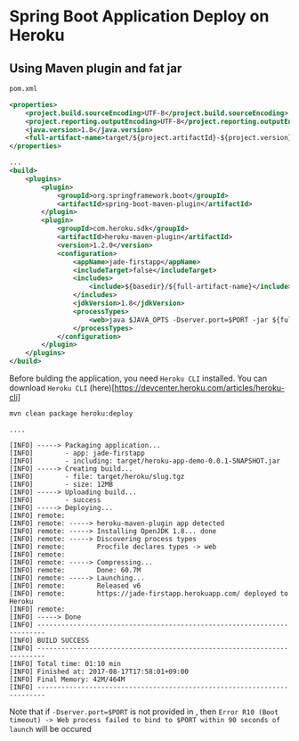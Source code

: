 # Spring Boot Application Deploy on Heroku
## Using Maven plugin and fat jar

```xml
pom.xml

<properties>
	<project.build.sourceEncoding>UTF-8</project.build.sourceEncoding>
	<project.reporting.outputEncoding>UTF-8</project.reporting.outputEncoding>
	<java.version>1.8</java.version>
	<full-artifact-name>target/${project.artifactId}-${project.version}.jar</full-artifact-name>
</properties>

...
<build>
	<plugins>
		<plugin>
			<groupId>org.springframework.boot</groupId>
			<artifactId>spring-boot-maven-plugin</artifactId>
		</plugin>
		<plugin>
			<groupId>com.heroku.sdk</groupId>
			<artifactId>heroku-maven-plugin</artifactId>
			<version>1.2.0</version>
			<configuration>
				<appName>jade-firstapp</appName>
				<includeTarget>false</includeTarget>
				<includes>
					<include>${basedir}/${full-artifact-name}</include>
				</includes>
				<jdkVersion>1.8</jdkVersion>
				<processTypes>
					<web>java $JAVA_OPTS -Dserver.port=$PORT -jar ${full-artifact-name}</web>
				</processTypes>
			</configuration>
		</plugin>
	</plugins>
</build>
```

Before bulding the application, you need `Heroku CLI` installed. You can download `Heroku CLI` (here)[https://devcenter.heroku.com/articles/heroku-cli]

```sh
mvn clean package heroku:deploy
```
```
....

[INFO] -----> Packaging application...
[INFO]        - app: jade-firstapp
[INFO]        - including: target/heroku-app-demo-0.0.1-SNAPSHOT.jar
[INFO] -----> Creating build...
[INFO]        - file: target/heroku/slug.tgz
[INFO]        - size: 12MB
[INFO] -----> Uploading build...
[INFO]        - success
[INFO] -----> Deploying...
[INFO] remote: 
[INFO] remote: -----> heroku-maven-plugin app detected
[INFO] remote: -----> Installing OpenJDK 1.8... done
[INFO] remote: -----> Discovering process types
[INFO] remote:        Procfile declares types -> web
[INFO] remote: 
[INFO] remote: -----> Compressing...
[INFO] remote:        Done: 60.7M
[INFO] remote: -----> Launching...
[INFO] remote:        Released v6
[INFO] remote:        https://jade-firstapp.herokuapp.com/ deployed to Heroku
[INFO] remote: 
[INFO] -----> Done
[INFO] ------------------------------------------------------------------------
[INFO] BUILD SUCCESS
[INFO] ------------------------------------------------------------------------
[INFO] Total time: 01:10 min
[INFO] Finished at: 2017-08-17T17:58:01+09:00
[INFO] Final Memory: 42M/464M
[INFO] ------------------------------------------------------------------------

```


Note that if `-Dserver.port=$PORT` is not provided in <processType>, then `Error R10 (Boot timeout) -> Web process failed to bind to $PORT within 90 seconds of launch` will be occured
